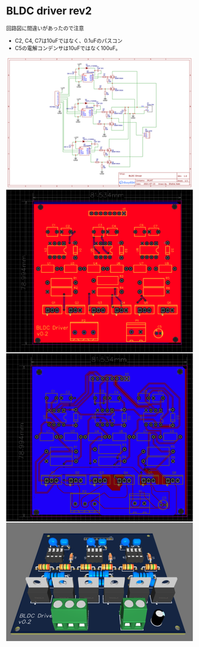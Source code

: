 # BLDC driver rev2
回路図に間違いがあったので注意

- C2, C4, C7は10uFではなく、0.1uFのパスコン
- C5の電解コンデンサは10uFではなく100uF。

![](sch.png)
![](top.png)
![](bottom.png)
![](3d.png)


